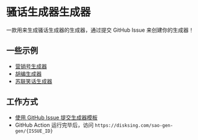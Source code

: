 # 骚话生成器生成器

一款用来生成骚话生成器的生成器，通过提交 GitHub Issue 来创建你的生成器！

## 一些示例

- [营销号生成器](https://disksing.com/sao-gen-gen/1)
- [胡编生成器](https://disksing.com/sao-gen-gen/2)
- [苏联笑话生成器](https://disksing.com/sao-gen-gen/3)

## 工作方式

- [使用 GitHub Issue 提交生成器模板](https://github.com/disksing/sao-gen-gen/issues/new?labels=generator&template=generator.md)
- GitHub Action 运行完毕后，访问 `https://disksing.com/sao-gen-gen/{ISSUE_ID}`
